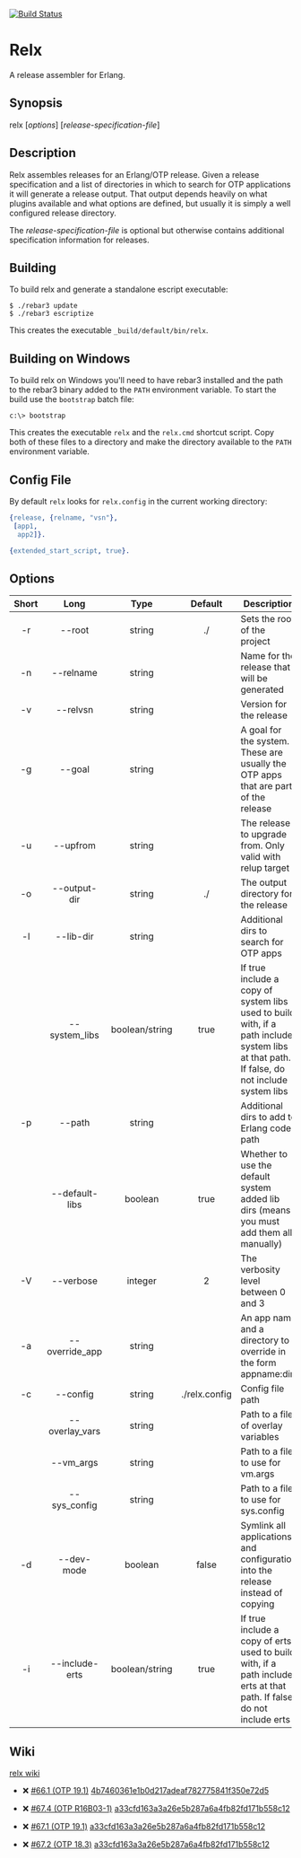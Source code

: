 [![Build Status](https://travis-ci.org/erlware/relx.png?branch=master)](https://travis-ci.org/erlware/relx)

Relx
=======

A release assembler for Erlang.

Synopsis
--------

relx [*options*] [*release-specification-file*]

Description
-----------

Relx assembles releases for an Erlang/OTP release. Given a release
specification and a list of directories in which to search for OTP
applications it will generate a release output. That output depends
heavily on what plugins available and what options are defined, but
usually it is simply a well configured release directory.

The *release-specification-file* is optional but otherwise contains
additional specification information for releases.

Building
--------

To build relx and generate a standalone escript executable:

    $ ./rebar3 update
    $ ./rebar3 escriptize

This creates the executable `_build/default/bin/relx`.

Building on Windows
-------------------

To build relx on Windows you'll need to have rebar3 installed and the path to
the rebar3 binary added to the `PATH` environment variable. To start the build
use the `bootstrap` batch file:

    c:\> bootstrap

This creates the executable `relx` and the `relx.cmd` shortcut script. Copy
both of these files to a directory and make the directory available to the
`PATH` environment variable.

Config File
-----------

By default `relx` looks for `relx.config` in the current working directory:

```erlang
{release, {relname, "vsn"},
 [app1,
  app2]}.

{extended_start_script, true}.
```

Options
-------

| Short | Long         | Type    | Default | Description                                                                               |
|:-----:|:------------:|:-------:|:------:|------------------------------------------------------------------------------------------- |
| -r    | --root       | string  | ./      | Sets the root of the project |
| -n    | --relname    | string  |         | Name for the release that will be generated |
| -v    | --relvsn     | string  |         | Version for the release |
| -g    | --goal       | string  |         | A goal for the system. These are usually the OTP apps that are part of the release |
| -u    | --upfrom     | string  |         | The release to upgrade from. Only valid with relup target |
| -o    | --output-dir | string  | ./      | The output directory for the release |
| -l    | --lib-dir    | string  |         | Additional dirs to search for OTP apps |
|       | --system_libs     | boolean/string  | true | If true include a copy of system libs used to build with, if a path include system libs at that path. If false, do not include system libs |
| -p    | --path    | string  |         | Additional dirs to add to Erlang code path |
|       | --default-libs | boolean | true | Whether to use the default system added lib dirs (means you must add them all manually) |
| -V    | --verbose    | integer | 2       | The verbosity level between 0 and 3 |
| -a    | --override_app | string | | An app name and a directory to override in the form appname:dir |
| -c    | --config     | string  | ./relx.config | Config file path |
|       | --overlay_vars     | string  |  | Path to a file of overlay variables |
|       | --vm_args     | string  |  | Path to a file to use for vm.args |
|       | --sys_config     | string  |  | Path to a file to use for sys.config |
| -d    | --dev-mode     | boolean | false | Symlink all applications and configuration into the release instead of copying|
| -i    | --include-erts | boolean/string | true | If true include a copy of erts used to build with, if a path include erts at that path. If false, do not include erts |

Wiki
----

[relx wiki](https://github.com/erlware/relx/wiki)
* :x: [#66.1 (OTP 19.1)](http://lrascao.github.io/relx/66.1) [4b7460361e1b0d217adeaf782775841f350e72d5](https://github.com/lrascao/relx/4b7460361e1b0d217adeaf782775841f350e72d5)

* :x: [#67.4 (OTP R16B03-1)](http://lrascao.github.io/relx/67.4) [a33cfd163a3a26e5b287a6a4fb82fd171b558c12](https://github.com/lrascao/relx/a33cfd163a3a26e5b287a6a4fb82fd171b558c12)

* :x: [#67.1 (OTP 19.1)](http://lrascao.github.io/relx/67.1) [a33cfd163a3a26e5b287a6a4fb82fd171b558c12](https://github.com/lrascao/relx/a33cfd163a3a26e5b287a6a4fb82fd171b558c12)

* :x: [#67.2 (OTP 18.3)](http://lrascao.github.io/relx/67.2) [a33cfd163a3a26e5b287a6a4fb82fd171b558c12](https://github.com/lrascao/relx/a33cfd163a3a26e5b287a6a4fb82fd171b558c12)

